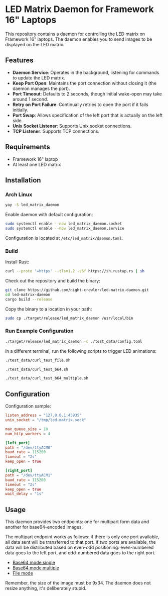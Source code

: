 # LED Matrix Daemon for Framework 16" Laptops

This repository contains a daemon for controlling the LED matrix on Framework 16" laptops. The daemon enables you to
send images to be displayed on the LED matrix.

## Features

- **Daemon Service**: Operates in the background, listening for commands to update the LED matrix.
- **Keep Port Open**: Maintains the port connection without closing it (the daemon manages the port).
- **Port Timeout**: Defaults to 2 seconds, though initial wake-open may take around 1 second.
- **Retry on Port Failure**: Continually retries to open the port if it fails initially.
- **Port Swap**: Allows specification of the left port that is actually on the left side.
- **Unix Socket Listener**: Supports Unix socket connections.
- **TCP Listener**: Supports TCP connections.

## Requirements

- Framework 16" laptop
- At least one LED matrix

## Installation

### Arch Linux

```bash
yay -S led_matrix_daemon
```

Enable daemon with default configuration:

```bash
sudo systemctl enable --now led_matrix_daemon.socket
sudo systemctl enable --now led_matrix_daemon.service
```

Configuration is located at `/etc/led_matrix/daemon.toml`.

### Build

Install Rust:

```bash
curl --proto '=https' --tlsv1.2 -sSf https://sh.rustup.rs | sh
```

Check out the repository and build the binary:

```bash
git clone https://github.com/night-crawler/led-matrix-daemon.git
cd led-matrix-daemon
cargo build --release
```

Copy the binary to a location in your path:

```bash
sudo cp ./target/release/led_matrix_daemon /usr/local/bin
```

### Run Example Configuration

```bash
./target/release/led_matrix_daemon -c ./test_data/config.toml
```

In a different terminal, run the following scripts to trigger LED animations:

```bash
./test_data/curl_test_file.sh
```

```bash
./test_data/curl_test_b64.sh
```

```bash
./test_data/curl_test_b64_multiple.sh
```

## Configuration

Configuration sample:

```toml
listen_address = "127.0.0.1:45935"
unix_socket = "/tmp/led-matrix.sock"

max_queue_size = 10
num_http_workers = 4

[left_port]
path = "/dev/ttyACM0"
baud_rate = 115200
timeout = "2s"
keep_open = true

[right_port]
path = "/dev/ttyACM1"
baud_rate = 115200
timeout = "2s"
keep_open = true
wait_delay = "1s"
```

## Usage

This daemon provides two endpoints: one for multipart form data and another for base64-encoded images.

The multipart endpoint works as follows: if there is only one port available, all data sent will be transferred to that
port. If two ports are available, the data will be distributed based on even-odd positioning: even-numbered data goes to
the left port, and odd-numbered data goes to the right port.

- [Base64 mode single](test_data/curl_test_b64.sh)
- [Base64 mode multiple](test_data/curl_test_b64_multiple.sh)
- [File mode](test_data/curl_test_file.sh)

Remember, the size of the image must be 9x34.
The daemon does not resize anything, it's deliberately stupid.
